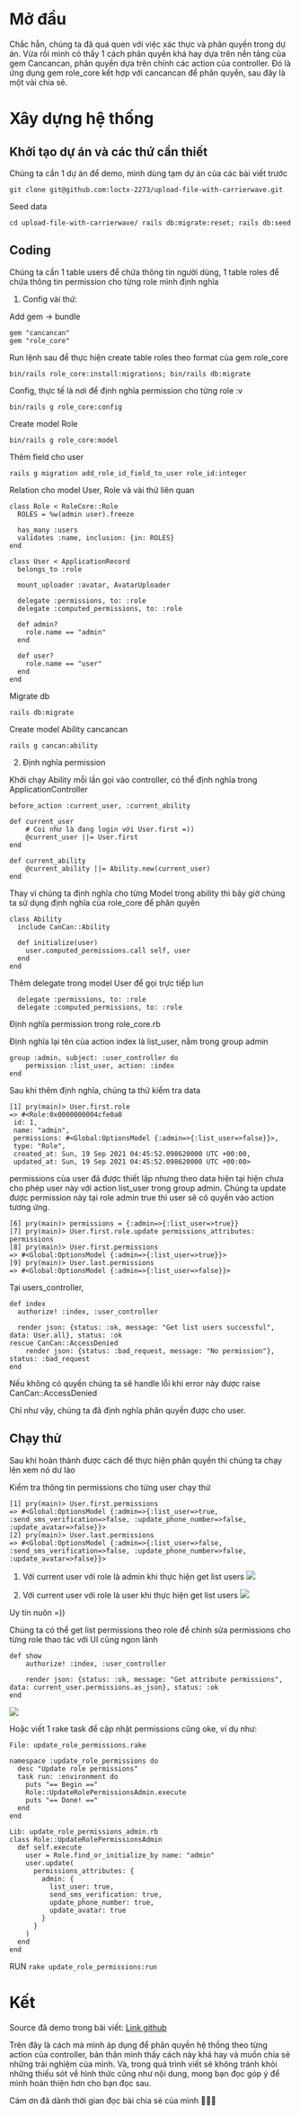 # Mở đầu 
Chắc hẳn, chúng ta đã quá quen với việc xác thực và phân quyền trong dự án. Vừa rồi mình có thấy 1 cách phân quyền khá hay dựa trên nền tảng của gem Cancancan, phân quyền dựa trên chính các action của controller. Đó là ứng dụng gem role_core kết hợp với cancancan để phân quyền, sau đây là một vài chia sẻ.
# Xây dựng hệ thống
## Khởi tạo dự án và các thứ cần thiết
Chúng ta cần 1 dự án để demo, mình dùng tạm dự án của các bài viết trước
```
git clone git@github.com:loctx-2273/upload-file-with-carrierwave.git
```
Seed data
```
cd upload-file-with-carrierwave/ rails db:migrate:reset; rails db:seed
```
## Coding
Chúng ta cần 1 table users để chứa thông tin người dùng, 1 table roles để chứa thông tin permission cho từng role mình định nghĩa

1. Config vài thứ: 

Add gem -> bundle
```
gem "cancancan"
gem "role_core"
```
Run lệnh sau để thực hiện create table roles theo format của gem role_core
```
bin/rails role_core:install:migrations; bin/rails db:migrate
```
Config, thực tế là nơi để định nghĩa permission cho từng role :v
```
bin/rails g role_core:config
```
Create model Role
```
bin/rails g role_core:model
```
Thêm field cho user
```
rails g migration add_role_id_field_to_user role_id:integer
```
Relation cho model User, Role và vài thứ liên quan
```
class Role < RoleCore::Role
  ROLES = %w(admin user).freeze

  has_many :users
  validates :name, inclusion: {in: ROLES}
end

class User < ApplicationRecord
  belongs_to :role

  mount_uploader :avatar, AvatarUploader

  delegate :permissions, to: :role
  delegate :computed_permissions, to: :role

  def admin?
    role.name == "admin"
  end

  def user?
    role.name == "user"
  end
end
```
Migrate db
```
rails db:migrate
```
Create model Ability cancancan
```
rails g cancan:ability
```
2. Định nghĩa permission

Khởi chạy Ability mỗi lần gọi vào controller, có thể định nghĩa trong ApplicationController
```
before_action :current_user, :current_ability
```
```
def current_user
    # Coi như là đang login với User.first =))
    @current_user ||= User.first
end
  
def current_ability
    @current_ability ||= Ability.new(current_user)
end
```
Thay vì chúng ta định nghĩa cho từng Model trong ability thì bây giờ chúng ta sử dụng định nghĩa của role_core để phân quyền
```
class Ability
  include CanCan::Ability

  def initialize(user)
    user.computed_permissions.call self, user
  end
end
```
Thêm delegate trong model User để gọi trực tiếp lun
```
  delegate :permissions, to: :role
  delegate :computed_permissions, to: :role
```
Định nghĩa permission trong role_core.rb

Định nghĩa lại tên của action index là list_user, nằm trong group admin
```
group :admin, subject: :user_controller do
    permission :list_user, action: :index
end
```
Sau khi thêm định nghĩa, chúng ta thử kiểm tra data
```
[1] pry(main)> User.first.role
=> #<Role:0x0000000004cfe0a0
 id: 1,
 name: "admin",
 permissions: #<Global:OptionsModel {:admin=>{:list_user=>false}}>,
 type: "Role",
 created_at: Sun, 19 Sep 2021 04:45:52.098620000 UTC +00:00,
 updated_at: Sun, 19 Sep 2021 04:45:52.098620000 UTC +00:00>
```
permissions của user đã được thiết lập nhưng theo data hiện tại hiện chưa cho phép user này với action list_user trong group admin. Chúng ta update được permission này tại role admin true thì user sẽ có quyền vào action tương ứng.
```
[6] pry(main)> permissions = {:admin=>{:list_user=>true}}
[7] pry(main)> User.first.role.update permissions_attributes: permissions
[8] pry(main)> User.first.permissions
=> #<Global:OptionsModel {:admin=>{:list_user=>true}}>
[9] pry(main)> User.last.permissions
=> #<Global:OptionsModel {:admin=>{:list_user=>false}}>
```
Tại users_controller,
```
def index
  authorize! :index, :user_controller

  render json: {status: :ok, message: "Get list users successful", data: User.all}, status: :ok
rescue CanCan::AccessDenied
    render json: {status: :bad_request, message: "No permission"}, status: :bad_request
end
```
Nếu không có quyền chúng ta sẽ handle lỗi khi error này được raise CanCan::AccessDenied

Chỉ như vậy, chúng ta đã định nghĩa phân quyền được cho user.

## Chạy thử
Sau khi hoàn thành được cách để thực hiện phân quyền thì chúng ta chạy lên xem nó dư lào

Kiểm tra thông tin permissions cho từng user chạy thử
```
[1] pry(main)> User.first.permissions
=> #<Global:OptionsModel {:admin=>{:list_user=>true, :send_sms_verification=>false, :update_phone_number=>false, :update_avatar=>false}}>
[2] pry(main)> User.last.permissions
=> #<Global:OptionsModel {:admin=>{:list_user=>false, :send_sms_verification=>false, :update_phone_number=>false, :update_avatar=>false}}>
```
1. Với current user với role là admin khi thực hiện get list users
![](https://images.viblo.asia/edb85f09-e85b-4771-bb27-f4c17de5617b.png)

2. Với current user với role là user khi thực hiện get list users
![](https://images.viblo.asia/ed2fc390-1574-4beb-b2ea-996e96508dc4.png)

Uy tín nuôn =))

Chúng ta có thể get list permissions theo role để chỉnh sửa permissions cho từng role thao tác với UI cũng ngon lành
```
def show
    authorize! :index, :user_controller

    render json: {status: :ok, message: "Get attribute permissions", data: current_user.permissions.as_json}, status: :ok
end
```
![](https://images.viblo.asia/e2ed786b-c6e5-4d69-b2eb-82d387c82593.png)

 
Hoặc viết 1 rake task để cập nhật permissions cũng oke, ví dụ như:

```
File: update_role_permissions.rake

namespace :update_role_permissions do
  desc "Update role permissions"
  task run: :environment do
    puts "== Begin =="
    Role::UpdateRolePermissionsAdmin.execute
    puts "== Done! =="
  end
end

Lib: update_role_permissions_admin.rb
class Role::UpdateRolePermissionsAdmin
  def self.execute
    user = Role.find_or_initialize_by name: "admin"
    user.update(
      permissions_attributes: {
        admin: {
          list_user: true,
          send_sms_verification: true,
          update_phone_number: true,
          update_avatar: true
        }
      }
    )
  end
end
```
RUN `rake update_role_permissions:run`
# Kết
Source đã demo trong bài viết: [Link github](https://github.com/loctx-2273/upload-file-with-carrierwave/pull/3)

Trên đây là cách mà mình áp dụng để phân quyền hệ thống theo từng action của controller, bản thân mình thấy cách này khá hay và muốn chia sẻ những trải nghiệm của mình. Và, trong quá trình viết sẽ không tránh khỏi những thiếu sót về hình thức cũng như nội dung, mong bạn đọc góp ý để mình hoàn thiện hơn cho bạn đọc sau.

Cám ơn đã dành thời gian đọc bài chia sẻ của mình 👾👾👾